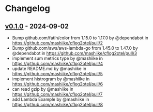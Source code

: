 # Changelog

## [v0.1.0](https://github.com/mashiike/cflog2otel/commits/v0.1.0) - 2024-09-02
- Bump github.com/fatih/color from 1.15.0 to 1.17.0 by @dependabot in https://github.com/mashiike/cflog2otel/pull/2
- Bump github.com/aws/aws-lambda-go from 1.45.0 to 1.47.0 by @dependabot in https://github.com/mashiike/cflog2otel/pull/3
- implement sum metrics type by @mashiike in https://github.com/mashiike/cflog2otel/pull/4
- update README.md by @mashiike in https://github.com/mashiike/cflog2otel/pull/5
- implement histrogram by @mashiike in https://github.com/mashiike/cflog2otel/pull/6
- can read gzip by @mashiike in https://github.com/mashiike/cflog2otel/pull/7
- add Lambda Example by @mashiike in https://github.com/mashiike/cflog2otel/pull/8
